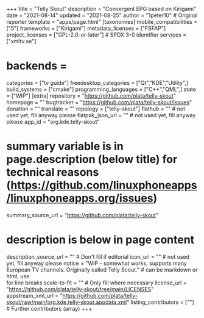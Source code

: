 +++
title = "Telly Skout"
description = "Convergent EPG based on Kirigami"
date = "2021-08-14"
updated = "2021-08-25"
author = "1peter10" # Original reporter
template = "apps/page.html"
[taxonomies]
mobile_compatibilities = ["5"]
frameworks = ["Kirigami"]
metadata_licenses = ["FSFAP"]
project_licenses = ["GPL-2.0-or-later"] # SPDX 3-0 identifier
services = ["xmltv.se"] 
# backends =  
categories = ["tv guide"]
freedesktop_categories = ["Qt","KDE","Utility",]
build_systems = ["cmake"]
programming_languages = ["C++","QML",]
state = ["WIP"]
[extra]
repository = "https://github.com/plata/telly-skout"
homepage = ""
bugtracker = "https://github.com/plata/telly-skout/issues"
donation = ""
translate = ""
repology = ["telly-skout"]
flathub = "" # not used yet, fill anyway please
flatpak_json_url = "" # not used yet, fill anyway please
app_id = "org.kde.telly-skout"
# summary variable is in page.description (below title) for technical reasons (https://github.com/linuxphoneapps/linuxphoneapps.org/issues)
summary_source_url = "https://github.com/plata/telly-skout"
# description is below in page content
description_source_url = "" # Don't fill if editorial
icon_url = "" # not used yet, fill anyway please
notice = "WIP - somewhat works, supports many European TV channels. Originally called Telly Scout." # can be markdown or html, use <br> for line breaks
scale-to-fit = "" # Only fill where necessary
license_url = "https://github.com/plata/telly-skout/tree/main/LICENSES"
appstream_xml_url = "https://github.com/plata/telly-skout/raw/main/org.kde.telly-skout.appdata.xml"
listing_contributors = [""] # Further contributors (array)
+++
